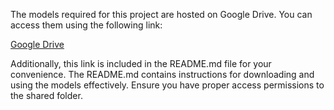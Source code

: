The models required for this project are hosted on Google Drive. You can access them using the following link:

[Google Drive](https://drive.google.com/drive/folders/1cU5J57u6s7rb_7-Lv3lTnTtOjbZXfy1f)

Additionally, this link is included in the README.md file for your convenience. The README.md contains instructions for downloading and using the models effectively. Ensure you have proper access permissions to the shared folder.